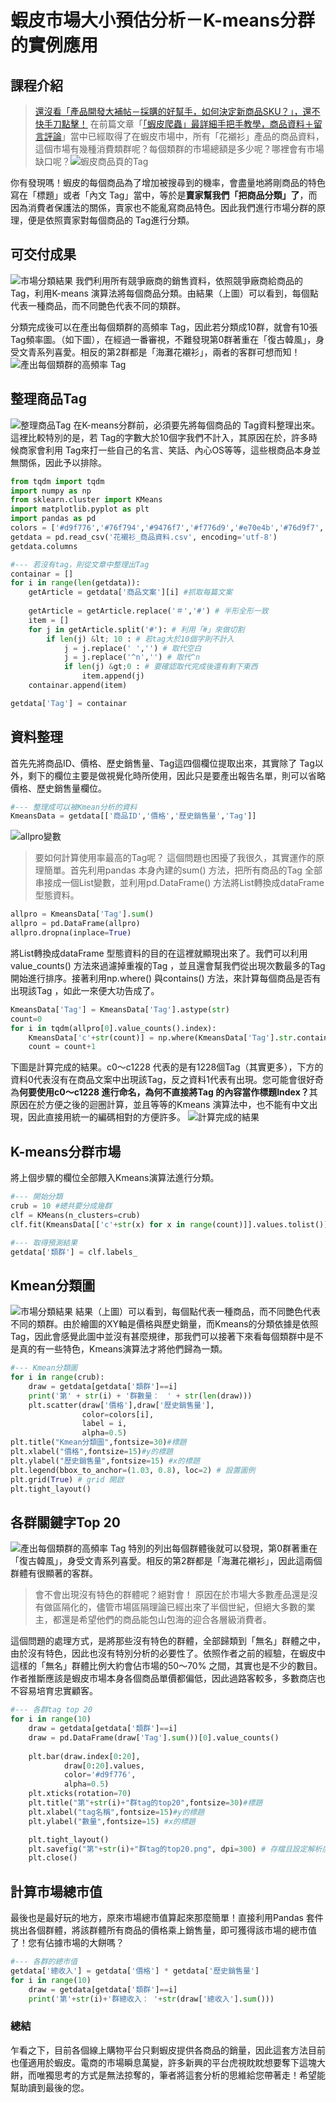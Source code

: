 # 蝦皮市場大小預估分析－K-means分群的實例應用
## 課程介紹
> [還沒看「產品開發大補帖－採購的好幫手，如何決定新商品SKU？」，還不快手刀點擊！](/classification/crawler_king/111)
在前篇文章「[「蝦皮爬蟲」最詳細手把手教學，商品資料＋留言評論](/classification/crawler_king/110)」當中已經取得了在蝦皮市場中，所有「花襯衫」產品的商品資料，這個市場有幾種消費類群呢？每個類群的市場總額是多少呢？哪裡會有市場缺口呢？![蝦皮商品頁的Tag](https://cdn-images-1.medium.com/max/1200/1*p8dInKTZx40n1VE3oZ5MNw.png)

你有發現嗎！蝦皮的每個商品為了增加被搜尋到的機率，會盡量地將剛商品的特色寫在「標題」或者「內文 Tag」當中，等於是<strong>賣家幫我們「把商品分類」了</strong>，而因為消費者保護法的關係，賣家也不能亂寫商品特色。因此我們進行市場分群的原理，便是依照賣家對每個商品的 Tag進行分類。

## 可交付成果
![市場分類結果](https://cdn-images-1.medium.com/max/1200/1*47m3f3l3TO93H5S3fHtiTw.png)
我們利用所有競爭廠商的銷售資料，依照競爭廠商給商品的 Tag，利用K-means 演算法將每個商品分類。由結果（上圖）可以看到，每個點代表一種商品，而不同艷色代表不同的類群。

分類完成後可以在產出每個類群的高頻率 Tag，因此若分類成10群，就會有10張 Tag頻率圖。（如下圖），在經過一番審視，不難發現第0群著重在「復古韓風」，身受文青系列喜愛。相反的第2群都是「海灘花襯衫」，兩者的客群可想而知！
![產出每個類群的高頻率 Tag](https://cdn-images-1.medium.com/max/1200/1*e0DrvH6gWbA4mRSzwxpzRw.png)

## 整理商品Tag
![整理商品Tag](https://cdn-images-1.medium.com/max/1200/1*PEUXVU9ZDntjOKVqG7fkKw.png)
在K-means分群前，必須要先將每個商品的 Tag資料整理出來。這裡比較特別的是，若 Tag的字數大於10個字我們不計入，其原因在於，許多時候商家會利用 Tag來打一些自己的名言、笑話、內心OS等等，這些根商品本身並無關係，因此予以排除。
```python
from tqdm import tqdm
import numpy as np
from sklearn.cluster import KMeans
import matplotlib.pyplot as plt
import pandas as pd
colors = ['#d9f776','#76f794','#9476f7','#f776d9','#e70e4b','#76d9f7','#f79476','#fbccbe','#befbcc','#fbbeed']
getdata = pd.read_csv('花襯衫_商品資料.csv', encoding='utf-8')
getdata.columns

#--- 若沒有tag，則從文章中整理出Tag
containar = []
for i in range(len(getdata)):
    getArticle = getdata['商品文案'][i] #抓取每篇文案
    
    getArticle = getArticle.replace('＃','#') # 半形全形一致
    item = []
    for j in getArticle.split('#'): # 利用「#」來做切割
        if len(j) &lt; 10 : # 若tag大於10個字則不計入
            j = j.replace(' ','') # 取代空白
            j = j.replace('^n','') # 取代^n
            if len(j) &gt;0 : # 要確認取代完成後還有剩下東西
                item.append(j)
    containar.append(item)

getdata['Tag'] = containar
```
## 資料整理
首先先將商品ID、價格、歷史銷售量、Tag這四個欄位提取出來，其實除了 Tag以外，剩下的欄位主要是做視覺化時所使用，因此只是要產出報告名單，則可以省略價格、歷史銷售量欄位。
```python
#--- 整理成可以被Kmean分析的資料
KmeansData = getdata[['商品ID','價格','歷史銷售量','Tag']]
```
![allpro變數](https://cdn-images-1.medium.com/max/1200/1*3twBVY-zJjS1-iNXLt1t8Q.png)

> 要如何計算使用率最高的Tag呢？
這個問題也困擾了我很久，其實運作的原理簡單。首先利用pandas 本身內建的sum() 方法，把所有商品的Tag 全部串接成一個List變數，並利用pd.DataFrame() 方法將List轉換成dataFrame 型態資料。
```python
allpro = KmeansData['Tag'].sum()
allpro = pd.DataFrame(allpro)
allpro.dropna(inplace=True)
```

將List轉換成dataFrame 型態資料的目的在這裡就顯現出來了。我們可以利用value_counts() 方法來過濾掉重複的Tag ，並且還會幫我們從出現次數最多的Tag 開始進行排序。接著利用np.where() 與contains() 方法，來計算每個商品是否有出現該Tag ，如此一來便大功告成了。
```python
KmeansData['Tag'] = KmeansData['Tag'].astype(str)
count=0
for i in tqdm(allpro[0].value_counts().index):
    KmeansData['c'+str(count)] = np.where(KmeansData['Tag'].str.contains(i),1,0)
    count = count+1
```
下圖是計算完成的結果。c0～c1228 代表的是有1228個Tag（其實更多），下方的資料0代表沒有在商品文案中出現該Tag，反之資料1代表有出現。您可能會很好奇為<strong>何要使用c0～c1228 進行命名，為何不直接將Tag 的內容當作標題Index？</strong>其原因在於方便之後的迴圈計算，並且等等的Kmeans 演算法中，也不能有中文出現，因此直接用統一的編碼相對的方便許多。
![計算完成的結果](https://cdn-images-1.medium.com/max/1200/1*r6u8efWR9yZRTYohJbe3Mg.png)

## K-means分群市場
將上個步驟的欄位全部餵入Kmeans演算法進行分類。
```python
#--- 開始分類
crub = 10 #總共要分成幾群
clf = KMeans(n_clusters=crub)
clf.fit(KmeansData[['c'+str(x) for x in range(count)]].values.tolist())#開始訓練

#--- 取得預測結果
getdata['類群'] = clf.labels_
```

## Kmean分類圖
![市場分類結果](https://cdn-images-1.medium.com/max/1200/1*47m3f3l3TO93H5S3fHtiTw.png)
結果（上圖）可以看到，每個點代表一種商品，而不同艷色代表不同的類群。由於繪圖的XY軸是價格與歷史銷量，而Kmeans的分類依據是依照Tag，因此會感覺此圖中並沒有甚麼規律，那我們可以接著下來看每個類群中是不是真的有一些特色，Kmeans演算法才將他們歸為一類。
```python
#--- Kmean分類圖
for i in range(crub):
    draw = getdata[getdata['類群']==i]
    print('第' + str(i) + '群數量：　' + str(len(draw)))
    plt.scatter(draw['價格'],draw['歷史銷售量'], 
                color=colors[i], 
                label = i,
                alpha=0.5)
plt.title("Kmean分類圖",fontsize=30)#標題
plt.xlabel("價格",fontsize=15)#y的標題
plt.ylabel("歷史銷售量",fontsize=15) #x的標題
plt.legend(bbox_to_anchor=(1.03, 0.8), loc=2) # 設置圖例
plt.grid(True) # grid 開啟
plt.tight_layout()
```
## 各群關鍵字Top 20
![產出每個類群的高頻率 Tag](https://cdn-images-1.medium.com/max/1200/1*e0DrvH6gWbA4mRSzwxpzRw.png)
特別的列出每個群體後就可以發現，第0群著重在「復古韓風」，身受文青系列喜愛。相反的第2群都是「海灘花襯衫」，因此這兩個群體有很顯著的客群。

> 會不會出現沒有特色的群體呢？絕對會！
原因在於市場大多數產品還是沒有做區隔化的，儘管市場區隔理論已經出來了半個世紀，但絕大多數的業主，都還是希望他們的商品能包山包海的迎合各層級消費者。

這個問題的處理方式，是將那些沒有特色的群體，全部歸類到「無名」群體之中，由於沒有特色，因此也沒有特別分析的必要性了。依照作者之前的經驗，在蝦皮中這樣的「無名」群體比例大約會佔市場的50～70% 之間，其實也是不少的數目。作者推斷應該是蝦皮市場本身各個商品單價都偏低，因此過路客較多，多數商店也不容易培育忠實顧客。
```python
#--- 各群tag top 20
for i in range(10)
    draw = getdata[getdata['類群']==i]
    draw = pd.DataFrame(draw['Tag'].sum())[0].value_counts()
    
    plt.bar(draw.index[0:20],
            draw[0:20].values, 
            color='#d9f776',
            alpha=0.5)
    plt.xticks(rotation=70)
    plt.title("第"+str(i)+"群tag的top20",fontsize=30)#標題
    plt.xlabel("tag名稱",fontsize=15)#y的標題
    plt.ylabel("數量",fontsize=15) #x的標題

    plt.tight_layout()
    plt.savefig("第"+str(i)+"群tag的top20.png", dpi=300) # 存檔且設定解析度
    plt.close()
```
## 計算市場總市值
最後也是最好玩的地方，原來市場總市值算起來那麼簡單！直接利用Pandas 套件挑出各個群體，將該群體所有商品的價格乘上銷售量，即可獲得該市場的總市值了！您有佔據市場的大餅嗎？
```python
#--- 各群的總市值
getdata['總收入'] = getdata['價格'] * getdata['歷史銷售量']
for i in range(10)
    draw = getdata[getdata['類群']==i]
    print('第'+str(i)+'群總收入： '+str(draw['總收入'].sum()))
```
### 總結
乍看之下，目前各個線上購物平台只剩蝦皮提供各商品的銷量，因此這套方法目前也僅適用於蝦皮。電商的市場瞬息萬變，許多新興的平台虎視眈眈想要奪下這塊大餅，而唯獨思考的方式是無法掠奪的，筆者將這套分析的思維給您帶著走！希望能幫助讀到最後的您。

